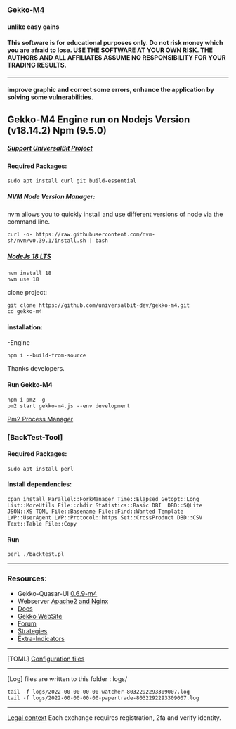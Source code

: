 ### Gekko-[M4](http://www.wikisky.org/starview?object_type=4&object_id=3)
#### unlike easy gains
#### This software is for educational purposes only. Do not risk money which you are afraid to lose. USE THE SOFTWARE AT YOUR OWN RISK. THE AUTHORS AND ALL AFFILIATES ASSUME NO RESPONSIBILITY FOR YOUR TRADING RESULTS.
-----

#### improve graphic and correct some errors, enhance the application by solving some vulnerabilities.
Gekko-M4 Engine run on Nodejs Version (v18.14.2) Npm (9.5.0)
-----

##### [Support UniversalBit Project](https://github.com/universalbit-dev/universalbit-dev/tree/main/support)

#### Required Packages:

```
sudo apt install curl git build-essential
```

##### NVM Node Version Manager:
nvm allows you to quickly install and use different versions of node via the command line.
```
curl -o- https://raw.githubusercontent.com/nvm-sh/nvm/v0.39.1/install.sh | bash
```

##### [NodeJs 18 LTS](https://nodejs.org/en/download/)

```
nvm install 18
nvm use 18
```

clone project:
```
git clone https://github.com/universalbit-dev/gekko-m4.git
cd gekko-m4
```

#### installation:

-Engine
```
npm i --build-from-source
```
Thanks developers.

#### Run Gekko-M4 
```
npm i pm2 -g
pm2 start gekko-m4.js --env development
```
[Pm2 Process Manager](https://pm2.keymetrics.io/docs/usage/quick-start/)

### [BackTest-Tool]

#### Required Packages:
```
sudo apt install perl 
```
#### Install dependencies:
```
cpan install Parallel::ForkManager Time::Elapsed Getopt::Long List::MoreUtils File::chdir Statistics::Basic DBI  DBD::SQLite JSON::XS TOML File::Basename File::Find::Wanted Template LWP::UserAgent LWP::Protocol::https Set::CrossProduct DBD::CSV Text::Table File::Copy  
```
#### Run
```
perl ./backtest.pl
```
---
### Resources:

* Gekko-Quasar-UI [0.6.9-m4](https://github.com/universalbit-dev/gekko-quasar-ui)
* Webserver [Apache2 and Nginx](https://github.com/universalbit-dev/gekko-m4/blob/master/docs/webserver.md)
* [Docs](https://github.com/universalbit-dev/gekko-m4/tree/master/docs)
* [Gekko WebSite](https://gekko.wizb.it/docs/installation/installing_gekko.html)
* [Forum](https://forum.gekko.wizb.it/)
* [Strategies](https://github.com/xFFFFF/Gekko-Strategies)
* [Extra-Indicators](https://github.com/Gab0/gekko-extra-indicators)
---

[TOML] [Configuration files](https://github.com/universalbit-dev/gekko-m4/tree/master/config)

---
[Log] files are written to this folder : logs/
```
tail -f logs/2022-00-00-00-00-watcher-8032292293309007.log
tail -f logs/2022-00-00-00-00-papertrade-8032292293309007.log
```
---
[Legal context](https://www.europarl.europa.eu/cmsdata/150761/TAX3%20Study%20on%20cryptocurrencies%20and%20blockchain.pdf)
Each exchange requires registration, 2fa and verify identity.
